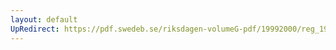 ```yaml
---
layout: default
UpRedirect: https://pdf.swedeb.se/riksdagen-volumeG-pdf/19992000/reg_19992000/reg_19992000_0106.pdf
---
```

